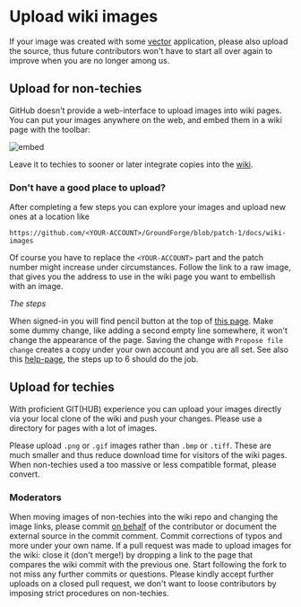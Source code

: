 Upload wiki images
==================

If your image was created with some [vector] application, please also upload the source,
thus future contributors won't have to start all over again to improve when you are no longer among us.

Upload for non-techies
----------------------

GitHub doesn't provide a web-interface to upload images into wiki pages.
You can put your images anywhere on the web, and embed them in a wiki page with the toolbar:

![embed]

Leave it to techies to sooner or later integrate copies into the [wiki](https://github.com/d-bl/GroundForge/wiki).

### Don't have a good place to upload?

After completing a few steps you can explore your images and upload new ones at a location like

    https://github.com/<YOUR-ACCOUNT>/GroundForge/blob/patch-1/docs/wiki-images

Of course you have to replace the `<YOUR-ACCOUNT>` part
and the patch number might increase under circumstances.
Follow the link to a raw image, that gives you the address to use in the
wiki page you want to embellish with an image.

_The steps_

When signed-in you will find pencil button at the top of [this page].
Make some dummy change, like adding a second empty line somewhere, it won't change the appearance of the page.
Saving the change with `Propose file change` creates a copy under your own account and you are all set.
See also this [help-page], the steps up to 6 should do the job.


Upload for techies
------------------

With proficient GIT(HUB) experience you can upload your images directly
via your local clone of the wiki and push your changes.
Please use a directory for pages with a lot of images.

Please upload `.png` or `.gif` images rather than `.bmp` or `.tiff`.
These are much smaller and thus reduce download time for visitors of the wiki pages.
When non-techies used a too massive or less compatible format, please convert.

### Moderators

When moving images of non-techies into the wiki repo and changing the image links,
please commit [on behalf] of the contributor or document the external source in the commit comment.
Commit corrections of typos and more under your own name.
If a pull request was made to upload images for the wiki:
close it (don't merge!) by dropping a link to the page that compares the wiki commit with the previous one.
Start following the fork to not miss any further commits or questions.
Please kindly accept further uploads on a closed pull request,
we don't want to loose contributors by imposing strict procedures on non-techies.

[embed]: https://help.github.com/assets/images/help/wiki/wiki_add_image.png
[help-page]: https://help.github.com/articles/editing-files-in-another-user-s-repository/
[vector]: https://en.wikipedia.org/wiki/Vector_graphics#/media/File:VectorBitmapExample.svg
[this page]: https://github.com/d-bl/GroundForge/blob/master/wiki-images/README.md
[on behalf]: https://stackoverflow.com/questions/18750808/difference-between-author-and-committer-in-git
